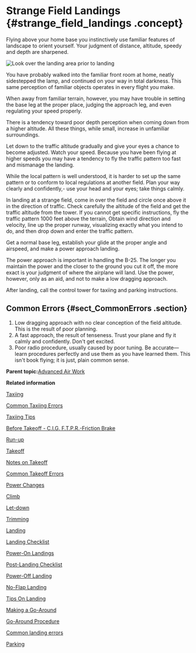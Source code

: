 # Strange Field Landings {#strange_field_landings .concept}

Flying above your home base you instinctively use familiar features of landscape to orient yourself. Your judgment of distance, altitude, speedy and depth are sharpened.

![Look over the landing area prior to landing](../images/landing_strange_field.png "Look it over before you decide to land")

You have probably walked into the familiar front room at home, neatly sidestepped the lamp, and continued on your way in total darkness. This same perception of familiar objects operates in every flight you make.

When away from familiar terrain, however, you may have trouble in setting the base leg at the proper place, judging the approach leg, and even regulating your speed properly.

There is a tendency toward poor depth perception when coming down from a higher altitude. All these things, while small, increase in unfamiliar surroundings.

Let down to the traffic altitude gradually and give your eyes a chance to become adjusted. Watch your speed. Because you have been flying at higher speeds you may have a tendency to fly the traffic pattern too fast and mismanage the landing.

While the local pattern is well understood, it is harder to set up the same pattern or to conform to local regulations at another field. Plan your way clearly and confidently,- use your head and your eyes; take things calmly.

In landing at a strange field, come in over the field and circle once above it in the direction of traffic. Check carefully the altitude of the field and get the traffic altitude from the tower. If you cannot get specific instructions, fly the traffic pattern 1000 feet above the terrain, Obtain wind direction and velocity, line up the proper runway, visualizing exactly what you intend to do, and then drop down and enter the traffic pattern.

Get a normal base leg, establish your glide at the proper angle and airspeed, and make a power approach landing.

The power approach is important in handling the B-25. The longer you maintain the power and the closer to the ground you cut it off, the more exact is your judgment of where the airplane will land. Use the power, however, only as an aid, and not to make a low dragging approach.

After landing, call the control tower for taxiing and parking instructions.

## Common Errors {#sect_CommonErrors .section}

1.  Low dragging approach with no clear conception of the field altitude. This is the result of poor planning.
2.  A fast approach, the result of tenseness. Trust your plane and fly it calmly and confidently. Don't get excited.
3.  Poor radio procedure, usually caused by poor tuning. Be accurate—learn procedures perfectly and use them as you have learned them. This isn't book flying; it is just, plain common sense.

**Parent topic:**[Advanced Air Work](../topics/advanced_air_work.md)

**Related information**  


[Taxiing](../topics/taxiing.md)

[Common Taxiing Errors](../topics/common_taxiing_errors.md)

[Taxiing Tips](../topics/taxiing_tips.md)

[Before Takeoff - C.I.G. F.T.P.R.-Friction Brake](../topics/before_takeoff_c.i.g.f.t.p.r._friction_brake.md)

[Run-up](../topics/run_up.md)

[Takeoff](../topics/takeoff.md)

[Notes on Takeoff](../topics/notes_on_takeoff.md)

[Common Takeoff Errors](../topics/common_takeoff_errors.md)

[Power Changes](../topics/power_changes.md)

[Climb](../topics/climb.md)

[Let-down](../topics/let_down.md)

[Trimming](../topics/trimming.md)

[Landing](../topics/landing.md)

[Landing Checklist](../topics/landing_checklist.md)

[Power-On Landings](../topics/power_on_landings.md)

[Post-Landing Checklist](../topics/post_landing_checklist.md)

[Power-Off Landing](../topics/power_off_landing.md)

[No-Flap Landing](../topics/no_flap_landing.md)

[Tips On Landing](../topics/tips_on_landing.md)

[Making a Go-Around](../topics/making_a_go_around.md)

[Go-Around Procedure](../topics/go_around_procedure.md)

[Common landing errors](../topics/common_landing_errors.md)

[Parking](../topics/parking.md)

